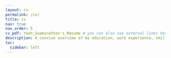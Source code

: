 ```yaml
---
layout: cv
permalink: /cv/
title: cv
nav: true
nav_order: 5
cv_pdf: Yash_Swaminathan's_Resume # you can also use external links here
description: A concise overview of my education, work experience, skills, and projects—viewable below on this page. You can also view the full PDF resume inline.
toc:
  sidebar: left
---
```

